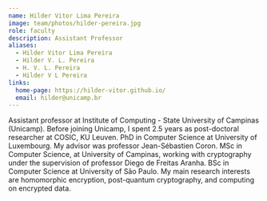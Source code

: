```yaml
---
name: Hilder Vitor Lima Pereira
image: team/photos/hilder-pereira.jpg
role: faculty
description: Assistant Professor
aliases:
  - Hilder Vitor Lima Pereira
  - Hilder V. L. Pereira
  - H. V. L. Pereira
  - Hilder V L Pereira
links:
  home-page: https://hilder-vitor.github.io/
  email: hilder@unicamp.br
---
```



Assistant professor at Institute of Computing - State University of Campinas (Unicamp).
Before joining Unicamp, I spent 2.5 years as post-doctoral researcher at COSIC, KU Leuven.
PhD in Computer Science at University of Luxembourg. My advisor was professor Jean-Sébastien Coron.
MSc in Computer Science, at University of Campinas, working with cryptography under the supervision of professor Diego de Freitas Aranha.
BSc in Computer Science at University of São Paulo.
My main research interests are homomorphic encryption, post-quantum cryptography, and computing on encrypted data. 
